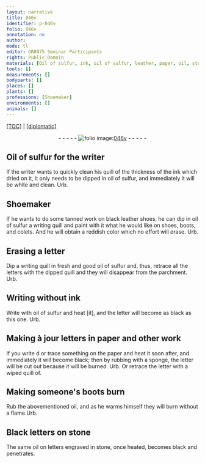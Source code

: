 ```yaml
---
layout: narrative
title: 046v
identifier: p-046v
folio: 046v
annotation: no
author:
mode: tl
editor: GR8975 Seminar Participants
rights: Public Domain
materials: [Oil of sulfur, ink, oil of sulfur, leather, paper, oil, stone]
tools: []
measurements: []
bodyparts: []
places: []
plants: []
professions: [Shoemaker]
environments: []
animals: []
---
```


<p><a href="{{ site.baseurl }}/translation/">[TOC]</a> | <a href="{{ site.baseurl }}/texts/p-046v_tc/" target="_blank">[diplomatic]</a></p><div class="folio" align="center">- - - - - <a href="http://gallica.bnf.fr/ark:/12148/btv1b10500001g/f98.image" target="_blank"><img src="https://cu-mkp.github.io/2017-workshop-edition/assets/photo-icon.png" alt="folio image: " style="display:inline-block; margin-bottom:-3px;"/>046v</a> - - - - - </div>  
  

## <span class="m">Oil of sulfur</span> for the writer

 
If the writer wants to quickly clean his quill of the thickness of the <span class="m">ink</span> which dried on it, it only needs to be dipped in <span class="m">oil of sulfur</span>, and immediately it will be white and clean. Urb.
 
 
  

## <span class="pro">Shoemaker</span>

 
If he wants to do some tanned work on black <span class="m">leather</span> shoes, he can dip in <span class="m">oil of sulfur</span> a writing quill and paint with it what he would like on shoes, boots, and colets. And he will obtain a reddish color which no effort will erase. Urb. 
 
 
  

## Erasing a letter

 
 Dip a writing quill in fresh and good <span class="m">oil of sulfur</span> and, thus, retrace all the letters with the dipped quill and they will disappear from the parchment. Urb. 
 
 
  

## Writing without <span class="m">ink</span>

 
 Write with <span class="m">oil of sulfur</span> and heat [it], and the letter will become as black as this one. Urb. 
 
 
  

## Making à jour letters in <span class="m">paper</span> and other work

 
 If you write <span class="del">d</span> or trace something on the <span class="m">paper</span> and heat it soon after, and immediately it will become black; then by rubbing with a sponge, the letter will be cut out because it will be burned. Urb. Or retrace the letter with a wiped quill <span class="del">of</span>. 
 
 
  

## Making someone's boots burn

 
 Rub the abovementioned <span class="m">oil</span>, and as he warms himself they will burn without a flame.Urb. 
 
 
  

## Black letters on <span class="m">stone</span>

 
 The same <span class="m">oil</span> on letters engraved in <span class="m">stone</span>, once heated, becomes black and penetrates.
 

